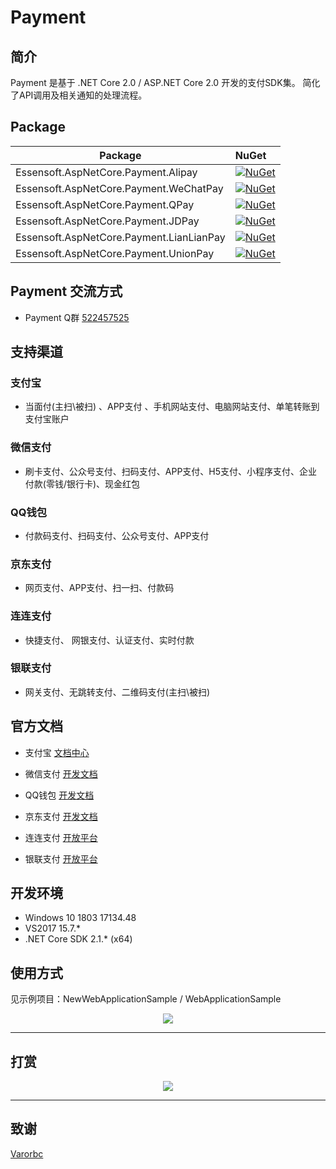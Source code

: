 # Payment

## 简介

Payment 是基于 .NET Core 2.0 / ASP.NET Core 2.0 开发的支付SDK集。
简化了API调用及相关通知的处理流程。

## Package

Package  | NuGet 
-------- | :------------ 
Essensoft.AspNetCore.Payment.Alipay         | [![NuGet](https://img.shields.io/nuget/v/Essensoft.AspNetCore.Payment.Alipay.svg)](https://www.nuget.org/packages/Essensoft.AspNetCore.Payment.Alipay)
Essensoft.AspNetCore.Payment.WeChatPay      | [![NuGet](https://img.shields.io/nuget/v/Essensoft.AspNetCore.Payment.WeChatPay.svg)](https://www.nuget.org/packages/Essensoft.AspNetCore.Payment.WeChatPay)
Essensoft.AspNetCore.Payment.QPay           | [![NuGet](https://img.shields.io/nuget/v/Essensoft.AspNetCore.Payment.QPay.svg)](https://www.nuget.org/packages/Essensoft.AspNetCore.Payment.QPay)
Essensoft.AspNetCore.Payment.JDPay		    | [![NuGet](https://img.shields.io/nuget/v/Essensoft.AspNetCore.Payment.JDPay.svg)](https://www.nuget.org/packages/Essensoft.AspNetCore.Payment.JDPay)
Essensoft.AspNetCore.Payment.LianLianPay    | [![NuGet](https://img.shields.io/nuget/v/Essensoft.AspNetCore.Payment.LianLianPay.svg)](https://www.nuget.org/packages/Essensoft.AspNetCore.Payment.LianLianPay)
Essensoft.AspNetCore.Payment.UnionPay       | [![NuGet](https://img.shields.io/nuget/v/Essensoft.AspNetCore.Payment.UnionPay.svg)](https://www.nuget.org/packages/Essensoft.AspNetCore.Payment.UnionPay)

## Payment 交流方式
* Payment Q群 [522457525](https://shang.qq.com/wpa/qunwpa?idkey=aac56c8f02f54893267d3ac90787c1794a7687f3c31a923812a36b67c4ee6271)

## 支持渠道

### 支付宝

* 当面付(主扫\被扫) 、APP支付 、手机网站支付、电脑网站支付、单笔转账到支付宝账户

### 微信支付

* 刷卡支付、公众号支付、扫码支付、APP支付、H5支付、小程序支付、企业付款(零钱/银行卡)、现金红包

### QQ钱包

* 付款码支付、扫码支付、公众号支付、APP支付

### 京东支付
* 网页支付、APP支付、扫一扫、付款码

### 连连支付
* 快捷支付、 网银支付、认证支付、实时付款

### 银联支付
* 网关支付、无跳转支付、二维码支付(主扫\被扫)

## 官方文档

* 支付宝 [文档中心](https://openhome.alipay.com/developmentDocument.htm)

* 微信支付 [开发文档](https://pay.weixin.qq.com/wiki/doc/api/index.html)

* QQ钱包 [开发文档](https://qpay.qq.com/qpaywiki.shtml)

* 京东支付 [开发文档](http://payapi.jd.com)

* 连连支付 [开放平台](http://open.lianlianpay.com)

* 银联支付 [开放平台](https://open.unionpay.com/ajweb/product)

## 开发环境
* Windows 10 1803 17134.48
* VS2017 15.7.*
* .NET Core SDK 2.1.* (x64)

## 使用方式
见示例项目：NewWebApplicationSample / WebApplicationSample</p>

<p align="center">
    <img src="http://p687qfgw0.bkt.clouddn.com/NewWebApplicationSample.png">
</p>

----

## 打赏

<p align="center">
    <img src="http://p687qfgw0.bkt.clouddn.com/payment.png">
</p>

---

## 致谢

[Varorbc](https://github.com/Varorbc)
